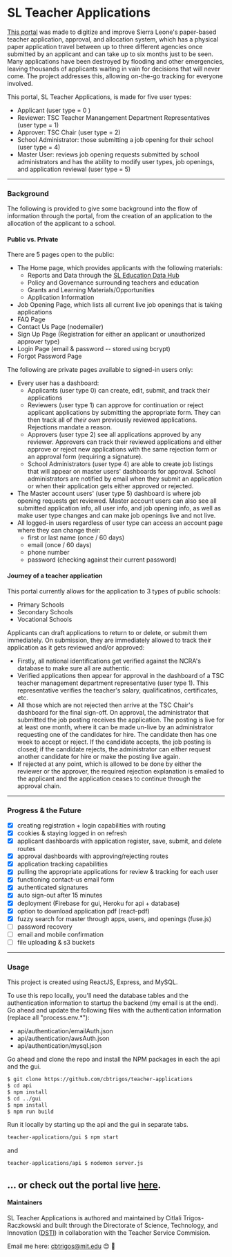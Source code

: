 # SL Teacher Applications 

[This portal](https://slteacherapplications-8ce98.firebaseapp.com) was made to digitize and improve Sierra Leone's paper-based teacher application, approval, and allocation system, which has a physical paper application travel between up to three different agencies once submitted by an applicant and can take up to six months just to be seen. Many applications have been destroyed by flooding and other emergencies, leaving thousands of applicants waiting in vain for decisions that will never come. The project addresses this, allowing on-the-go tracking for everyone involved. 

This portal, SL Teacher Applications, is made for five user types: 
* Applicant (user type = 0 ) 
* Reviewer: TSC Teacher Manangement Department Representatives (user type = 1) 
* Approver: TSC Chair (user type = 2)
* School Administrator: those submitting a job opening for their school (user type = 4)
* Master User: reviews job opening requests submitted by school administrators and has the ability to modify user types, job openings, and application reviewal (user type = 5)

--------------------------------------------------------------------
### Background 
The following is provided to give some background into the flow of information through the portal, from the creation of an application to the allocation of the applicant to a school. 

#### Public vs. Private 
There are 5 pages open to the public: 
- The Home page, which provides applicants with the following materials: 
  - Reports and Data through the [SL Education Data Hub](https://www.educationdatahub.dsti.gov.sl/)
  - Policy and Governance surrounding teachers and education
  - Grants and Learning Materials/Opportunities 
  - Application Information 
- Job Opening Page, which lists all current live job openings that is taking applications
- FAQ Page
- Contact Us Page (nodemailer)
- Sign Up Page (Registration for either an applicant or unauthorized approver type)
- Login Page (email & password -- stored using bcrypt)
- Forgot Password Page 

The following are private pages available to signed-in users only: 
- Every user has a dashboard: 
    - Applicants (user type 0) can create, edit, submit, and track their applications 
    - Reviewers (user type 1) can approve for continuation or reject applicant applications by submitting the appropriate form. They can then track all of _their own_ previously reviewed applications. Rejections mandate a reason. 
    - Approvers (user type 2) see all applications approved by any reviewer. Approvers can track their reviewed applications and either approve or reject new applications with the same rejection form or an approval form (requiring a signature).
     - School Administrators (user type 4) are able to create job listings that will appear on master users' dashboards for approval. School administrators are notified by email when they submit an application or when their application gets either approved or rejected. 
- The Master account users' (user type 5) dashboard is where job opening requests get reviewed. Master account users can also see all submitted application info, all user info, and job opening info, as well as make user type changes and can make job openings live and not live. 
- All logged-in users regardless of user type can access an account page where they can change their:
    - first or last name (once / 60 days)
    - email (once / 60 days)
    - phone number 
    - password (checking against their current password)

#### Journey of a teacher application 
This portal currently allows for the application to 3 types of public schools: 

- Primary Schools
- Secondary Schools
- Vocational Schools 

Applicants can draft applications to return to or delete, or submit them immediately. On submission, they are immediately allowed to track their application as it gets reviewed and/or approved: 

- Firstly, all national identifications get verified against the NCRA's database to make sure all are authentic. 
- Verified applications then appear for approval in the dashboard of a TSC teacher management department representative (user type 1). This representative verifies the teacher's salary, qualificatinos, certificates, etc. 
- All those which are not rejected then arrive at the TSC Chair's dashboard for the final sign-off. On approval, the administrator that submitted the job posting receives the application. The posting is live for at least one month, where it can be made un-live by an administrator requesting one of the candidates for hire. The candidate then has one week to accept or reject. If the candidate accepts, the job posting is closed; if the candidate rejects, the administrator can either request another candidate for hire or make the posting live again. 
- If rejected at any point, which is allowed to be done by either the reviewer or the approver, the required rejection explanation is emailed to the applicant and the application ceases to continue through the approval chain. 

-------------------------------------------------------------------------
### Progress & the Future 

- [x] creating registration + login capabilities with routing 
- [x] cookies & staying logged in on refresh 
- [x] applicant dashboards with application register, save, submit, and delete routes 
- [x] approval dashboards with approving/rejecting routes 
- [x] application tracking capabilities
- [x] pulling the appropriate applications for review & tracking for each user
- [x] functioning contact-us email form
- [x] authenticated signatures 
- [x] auto sign-out after 15 minutes
- [x] deployment (Firebase for gui, Heroku for api + database)
- [x] option to download application pdf (react-pdf)
- [x] fuzzy search for master through apps, users, and openings (fuse.js)
- [ ] password recovery 
- [ ] email and mobile confirmation
- [ ] file uploading & s3 buckets
--------------------------------------------------------------------

### Usage

This project is created using ReactJS, Express, and MySQL. 

To use this repo locally, you'll need the database tables and the authentication information to startup the backend (my email is at the end). Go ahead and update the following files with the authentication information (replace all "process.env.*"):

- api/authentication/emailAuth.json
- api/authentication/awsAuth.json
- api/authentication/mysql.json

Go ahead and clone the repo and install the NPM packages in each the api and the gui.


``` bash
$ git clone https://github.com/cbtrigos/teacher-applications
$ cd api 
$ npm install
$ cd ../gui
$ npm install 
$ npm run build
```

Run it locally by starting up the api and the gui in separate tabs.

``` bash
teacher-applications/gui $ npm start
```
and 
``` bash
teacher-applications/api $ nodemon server.js
```


... or check out the portal live [here](https://slteacherapplications-8ce98.firebaseapp.com).
--------------------------------------------------------------------

#### Maintainers

SL Teacher Applications is authored and maintained by Citlali Trigos-Raczkowski and built through the Directorate of Science, Technology, and Innovation ([DSTI](https://www.dsti.gov.sl/)) in collaboration with the Teacher Service Commision.

Email me here: cbtrigos@mit.edu
:blush: :wave:
